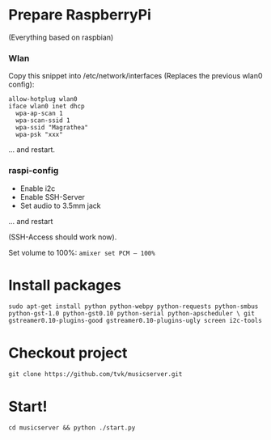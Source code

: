 # Prepare RaspberryPi

(Everything based on raspbian)

### Wlan

Copy this snippet into /etc/network/interfaces (Replaces the 
previous wlan0 config):

```
allow-hotplug wlan0
iface wlan0 inet dhcp
  wpa-ap-scan 1
  wpa-scan-ssid 1
  wpa-ssid "Magrathea"
  wpa-psk "xxx"
```
... and restart.

### raspi-config

* Enable i2c
* Enable SSH-Server
* Set audio to 3.5mm jack

... and restart

(SSH-Access should work now).

Set volume to 100%:
`amixer set PCM — 100%`

# Install packages

`sudo apt-get install python python-webpy python-requests python-smbus python-gst-1.0 python-gst0.10 python-serial python-apscheduler \
  git gstreamer0.10-plugins-good gstreamer0.10-plugins-ugly screen i2c-tools`
  
# Checkout project

`git clone https://github.com/tvk/musicserver.git`

# Start!

`cd musicserver && python ./start.py`
